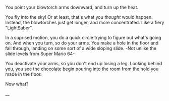 You point your blowtorch arms downward, and turn up the heat.

You fly into the sky! Or at least, that's what you *thought* would happen. 
Instead, the blowtorches just get longer, and more concentrated. Like a fiery "LightSaber".

In a suprised motion, you do a quick circle trying to figure out what's going on. And when you turn, so do your arms.
You make a hole in the floor and fall through, landing on some sort of a wide sloping slide. -Not unlike the slide levels from Super Mario 64-

You deactivate your arms, so you don't end up losing a leg. Looking behind you, you see the chocolate begin pouring into the room from the hold you made in the floor.

Now what?

__

